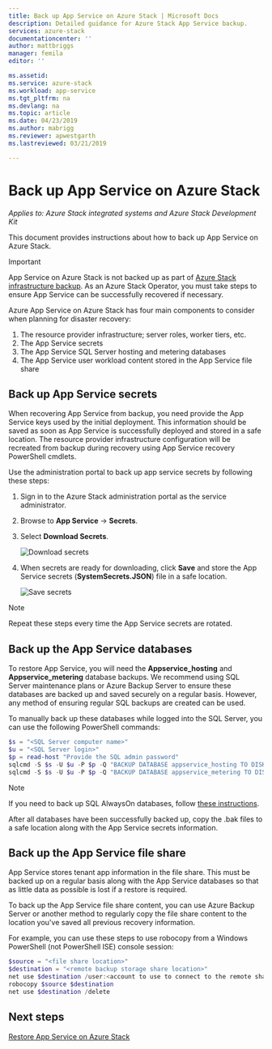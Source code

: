 ```yaml
---
title: Back up App Service on Azure Stack | Microsoft Docs
description: Detailed guidance for Azure Stack App Service backup.
services: azure-stack
documentationcenter: ''
author: mattbriggs
manager: femila
editor: ''

ms.assetid: 
ms.service: azure-stack
ms.workload: app-service
ms.tgt_pltfrm: na
ms.devlang: na
ms.topic: article
ms.date: 04/23/2019
ms.author: mabrigg
ms.reviewer: apwestgarth
ms.lastreviewed: 03/21/2019

---
```

# Back up App Service on Azure Stack

*Applies to: Azure Stack integrated systems and Azure Stack Development Kit*  

This document provides instructions about how to back up App Service on Azure Stack.

> [!IMPORTANT]
> App Service on Azure Stack is not backed up as part of [Azure Stack infrastructure backup](azure-stack-backup-infrastructure-backup.md). As an Azure Stack Operator, you must take steps to ensure App Service can be successfully recovered if necessary.

Azure App Service on Azure Stack has four main components to consider when planning for disaster recovery:
1. The resource provider infrastructure; server roles, worker tiers, etc. 
2. The App Service secrets
3. The App Service SQL Server hosting and metering databases
4. The App Service user workload content stored in the App Service file share	

## Back up App Service secrets
When recovering App Service from backup, you need provide the App Service keys used by the initial deployment. This information should be saved as soon as App Service is successfully deployed and stored in a safe location. The resource provider infrastructure configuration will be recreated from backup during recovery using App Service recovery PowerShell cmdlets.

Use the administration portal to back up app service secrets by following these steps: 

1. Sign in to the Azure Stack administration portal as the service administrator.

2. Browse to **App Service** -> **Secrets**. 

3. Select **Download Secrets**.

   ![Download secrets](./media/app-service-back-up/download-secrets.png)

4. When secrets are ready for downloading, click **Save** and store the App Service secrets (**SystemSecrets.JSON**) file in a safe location. 

   ![Save secrets](./media/app-service-back-up/save-secrets.png)

> [!NOTE]
> Repeat these steps every time the App Service secrets are rotated.

## Back up the App Service databases
To restore App Service, you will need the **Appservice_hosting** and **Appservice_metering** database backups. We recommend using SQL Server maintenance plans or Azure Backup Server to ensure these databases are backed up and saved securely on a regular basis. However, any method of ensuring regular SQL backups are created can be used.

To manually back up these databases while logged into the SQL Server, you can use the following PowerShell commands:

  ```powershell
  $s = "<SQL Server computer name>"
  $u = "<SQL Server login>" 
  $p = read-host "Provide the SQL admin password"
  sqlcmd -S $s -U $u -P $p -Q "BACKUP DATABASE appservice_hosting TO DISK = '<path>\hosting.bak'"
  sqlcmd -S $s -U $u -P $p -Q "BACKUP DATABASE appservice_metering TO DISK = '<path>\metering.bak'"
  ```

> [!NOTE]
> If you need to back up SQL AlwaysOn databases, follow [these instructions](https://docs.microsoft.com/sql/database-engine/availability-groups/windows/configure-backup-on-availability-replicas-sql-server?view=sql-server-2017). 

After all databases have been successfully backed up, copy the .bak files to a safe location along with the App Service secrets information.

## Back up the App Service file share
App Service stores tenant app information in the file share. This must be backed up on a regular basis along with the App Service databases so that as little data as possible is lost if a restore is required. 

To back up the App Service file share content, you can use Azure Backup Server or another method to regularly copy the file share content to the location you've saved all previous recovery information. 

For example, you can use these steps to use robocopy from a Windows PowerShell (not PowerShell ISE) console session:

```powershell
$source = "<file share location>"
$destination = "<remote backup storage share location>"
net use $destination /user:<account to use to connect to the remote share in the format of domain\username> *
robocopy $source $destination
net use $destination /delete
```

## Next steps
[Restore App Service on Azure Stack](app-service-recover.md)